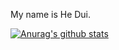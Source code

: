 My name is He Dui.

[![Anurag's github stats](https://github-readme-stats-sigma-five.vercel.app/api?username=dierbei&show_icons=true)]([https://github.com/anuraghazra/github-readme-stats](https://github.com/dierbei/dream))

<!--
**dierbei/dierbei** is a ✨ _special_ ✨ repository because its `README.md` (this file) appears on your GitHub profile.

Here are some ideas to get you started:

- 🔭 I’m currently working on ...
- 🌱 I’m currently learning ...
- 👯 I’m looking to collaborate on ...
- 🤔 I’m looking for help with ...
- 💬 Ask me about ...
- 📫 How to reach me: ...
- 😄 Pronouns: ...
- ⚡ Fun fact: ...
-->
